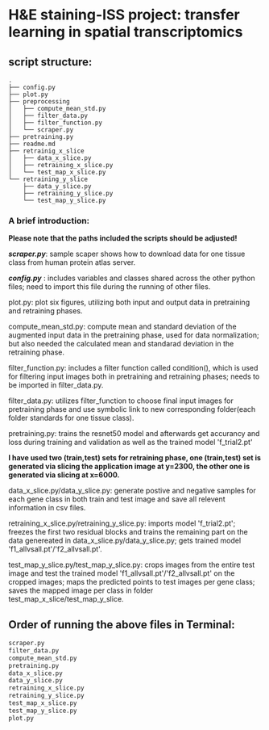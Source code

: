 # H&E staining-ISS project: transfer learning in spatial transcriptomics

## script structure:

```
.
├── config.py
├── plot.py
├── preprocessing
│   ├── compute_mean_std.py
│   ├── filter_data.py
│   ├── filter_function.py
│   └── scraper.py
├── pretraining.py
├── readme.md
├── retrainig_x_slice
│   ├── data_x_slice.py
│   ├── retraining_x_slice.py
│   └── test_map_x_slice.py
└── retraining_y_slice
    ├── data_y_slice.py
    ├── retraining_y_slice.py
    └── test_map_y_slice.py
```

### A brief introduction:

**Please note that the paths included the scripts should be adjusted!**

***scraper.py***: sample scaper shows how to download data for one tissue class from human protein atlas server.

***config.py*** : includes variables and classes shared across the other python files; need to import this file during the running of other files.

plot.py:  plot six figures, utilizing both input and output data in pretraining and retraining phases.

compute_mean_std.py: compute mean and standard deviation of the augmented input data in the pretraining phase, used for data normalization; but also needed the calculated mean and standarad deviation in the retraining phase.

filter_function.py: includes a filter function called condition(), which is used for filtering input images both in pretraining and retraining phases; needs to be imported in filter_data.py.

filter_data.py: utilizes filter_function to choose final input images for pretraining phase and use symbolic link to new corresponding folder(each folder standards for one tissue class).

pretraining.py:  trains the resnet50 model  and afterwards get accurancy and loss during training and validation as well as the trained model 'f_trial2.pt'

**I have used two (train,test) sets for retraining phase, one (train,test) set is generated via slicing the application image at y=2300, the other one is generated via slicing at x=6000.**

data_x_slice.py/data_y_slice.py: generate postive and negative samples for each gene class in both train and test image and save all relevent information in csv files.

retraining_x_slice.py/retraining_y_slice.py: imports model 'f_trial2.pt'; freezes the first two residual blocks and trains the remaining part on the data genereated in data_x_slice.py/data_y_slice.py; gets trained model 'f1_allvsall.pt'/'f2_allvsall.pt'.

test_map_y_slice.py/test_map_y_slice.py: crops images from the entire test image and test the trained model 'f1_allvsall.pt'/'f2_allvsall.pt' on the cropped images; maps the predicted points to test images per gene class; saves the mapped image per class in folder  test_map_x_slice/test_map_y_slice.

## Order of running the above files in Terminal:

```bash
scraper.py
filter_data.py
compute_mean_std.py
pretraining.py
data_x_slice.py
data_y_slice.py
retraining_x_slice.py
retraining_y_slice.py
test_map_x_slice.py
test_map_y_slice.py
plot.py
```



​      


